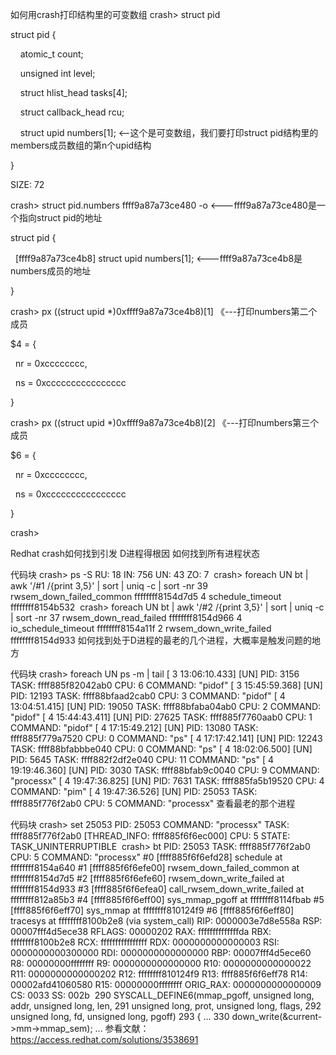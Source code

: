 如何用crash打印结构里的可变数组
crash> struct pid

struct pid {

    atomic_t count;

    unsigned int level;

    struct hlist_head tasks[4];

    struct callback_head rcu;

    struct upid numbers[1]; <—这个是可变数组，我们要打印struct pid结构里的members成员数组的第n个upid结构

}

SIZE: 72

crash> struct pid.numbers ffff9a87a73ce480 -o <---ffff9a87a73ce480是一个指向struct pid的地址

struct pid {

  [ffff9a87a73ce4b8] struct upid numbers[1]; <---ffff9a87a73ce4b8是numbers成员的地址

}

crash> px ((struct upid *)0xffff9a87a73ce4b8)[1] 《---打印numbers第二个成员

$4 = {

  nr = 0xcccccccc, 

  ns = 0xcccccccccccccccc

}

crash> px ((struct upid *)0xffff9a87a73ce4b8)[2] 《---打印numbers第三个成员

$6 = {

  nr = 0xcccccccc, 

  ns = 0xcccccccccccccccc

}

crash> 

Redhat crash如何找到引发 D进程得根因
如何找到所有进程状态

代码块
crash> ps -S
  RU: 18
  IN: 756
  UN: 43
  ZO: 7
​
crash> foreach UN bt | awk '/#1 /{print $3,$5}' | sort | uniq -c | sort -nr
     39 rwsem_down_failed_common ffffffff8154d7d5
      4 schedule_timeout ffffffff8154b532
​
crash> foreach UN bt | awk '/#2 /{print $3,$5}' | sort | uniq -c | sort -nr
     37 rwsem_down_read_failed ffffffff8154d966
      4 io_schedule_timeout ffffffff8154a11f
      2 rwsem_down_write_failed ffffffff8154d933
如何找到处于D进程的最老的几个进程，大概率是触发问题的地方

代码块
crash> foreach UN ps -m | tail
[ 3 13:06:10.433] [UN]  PID: 3156   TASK: ffff885f82042ab0  CPU: 6   COMMAND: "pidof"
[ 3 15:45:59.368] [UN]  PID: 12193  TASK: ffff88bfaad2cab0  CPU: 3   COMMAND: "pidof"
[ 4 13:04:51.415] [UN]  PID: 19050  TASK: ffff88bfaba04ab0  CPU: 2   COMMAND: "pidof"
[ 4 15:44:43.411] [UN]  PID: 27625  TASK: ffff885f7760aab0  CPU: 1   COMMAND: "pidof"
[ 4 17:15:49.212] [UN]  PID: 13080  TASK: ffff885f779a7520  CPU: 0   COMMAND: "ps"
[ 4 17:17:42.141] [UN]  PID: 12243  TASK: ffff88bfabbbe040  CPU: 0   COMMAND: "ps"
[ 4 18:02:06.500] [UN]  PID: 5645   TASK: ffff882f2df2e040  CPU: 11  COMMAND: "ps"
[ 4 19:19:46.360] [UN]  PID: 3030   TASK: ffff88bfab9c0040  CPU: 9   COMMAND: "processx"
[ 4 19:47:36.825] [UN]  PID: 7631   TASK: ffff885fa5b19520  CPU: 4   COMMAND: "pim"
[ 4 19:47:36.526] [UN]  PID: 25053  TASK: ffff885f776f2ab0  CPU: 5   COMMAND: "processx"
 查看最老的那个进程

代码块
crash> set 25053
    PID: 25053
COMMAND: "processx"
   TASK: ffff885f776f2ab0  [THREAD_INFO: ffff885f6f6ec000]
    CPU: 5
  STATE: TASK_UNINTERRUPTIBLE 
​
crash> bt
PID: 25053  TASK: ffff885f776f2ab0  CPU: 5   COMMAND: "processx"
 #0 [ffff885f6f6efd28] schedule at ffffffff8154a640
 #1 [ffff885f6f6efe00] rwsem_down_failed_common at ffffffff8154d7d5
 #2 [ffff885f6f6efe60] rwsem_down_write_failed at ffffffff8154d933
 #3 [ffff885f6f6efea0] call_rwsem_down_write_failed at ffffffff812a85b3
 #4 [ffff885f6f6eff00] sys_mmap_pgoff at ffffffff8114fbab
 #5 [ffff885f6f6eff70] sys_mmap at ffffffff810124f9
 #6 [ffff885f6f6eff80] tracesys at ffffffff8100b2e8 (via system_call)
    RIP: 0000003e7d8e558a  RSP: 00007fff4d5ece38  RFLAGS: 00000202
    RAX: ffffffffffffffda  RBX: ffffffff8100b2e8  RCX: ffffffffffffffff
    RDX: 0000000000000003  RSI: 0000000000300000  RDI: 0000000000000000
    RBP: 00007fff4d5ece60   R8: 00000000ffffffff   R9: 0000000000000000
    R10: 0000000000000022  R11: 0000000000000202  R12: ffffffff810124f9
    R13: ffff885f6f6eff78  R14: 00002afd41060580  R15: 00000000ffffffff
    ORIG_RAX: 0000000000000009  CS: 0033  SS: 002b
​
290 SYSCALL_DEFINE6(mmap_pgoff, unsigned long, addr, unsigned long, len,
291                 unsigned long, prot, unsigned long, flags,
292                 unsigned long, fd, unsigned long, pgoff)
293 {
    ...
330         down_write(&current->mm->mmap_sem);
    ...
参看文献：
https://access.redhat.com/solutions/3538691



